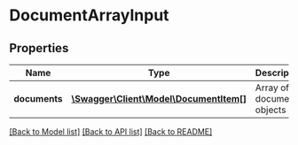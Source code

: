 # DocumentArrayInput

## Properties
Name | Type | Description | Notes
------------ | ------------- | ------------- | -------------
**documents** | [**\Swagger\Client\Model\DocumentItem[]**](DocumentItem.md) | Array of document objects | [optional] 

[[Back to Model list]](../README.md#documentation-for-models) [[Back to API list]](../README.md#documentation-for-api-endpoints) [[Back to README]](../README.md)



